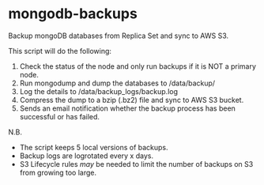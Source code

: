 # mongodb-backups
Backup mongoDB databases from Replica Set and sync to AWS S3.

This script will do the following:
1. Check the status of the node and only run backups if it is NOT a primary node.
2. Run mongodump and dump the databases to /data/backup/
3. Log the details to /data/backup_logs/backup.log
4. Compress the dump to a bzip (.bz2) file and sync to AWS S3 bucket.
5. Sends an email notification whether the backup process has been successful or has failed.

N.B.
* The script keeps 5 local versions of backups.
* Backup logs are logrotated every x days.
* S3 Lifecycle rules _may_ be needed to limit the number of backups on S3 from growing too large.
